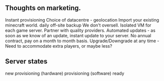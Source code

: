 ## Thoughts on marketing.

Instant provisioning
Choice of datacentre - geolocation
Import your existing minecraft world.
daily off-site backup
We don't oversell. Isolated VM for each game server. Partner with quality providers.
Automated updates - as soon as we know of an update, instant update to your server.
No annual contract, pay on a month to month basis.
Upgrade/Downgrade at any time - Need to accommodate extra players, or maybe less?


## Server states
new
provisioning (hardware)
provisioning (software)
ready
